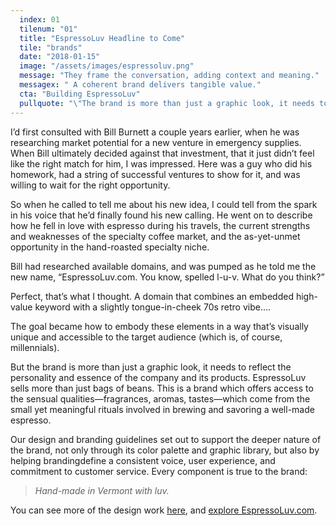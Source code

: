 ```yaml
---
  index: 01
  tilenum: "01"
  title: "EspressoLuv Headline to Come"
  tile: "brands"
  date: "2018-01-15"
  image: "/assets/images/espressoluv.png"
  message: "They frame the conversation, adding context and meaning."
  messagex: " A coherent brand delivers tangible value."
  cta: "Building EspressoLuv"
  pullquote: "\"The brand is more than just a graphic look, it needs to reflect the  personality and essence of the company and its products.\""
---
```


<div>
<p>I’d first consulted with Bill Burnett a couple years earlier, when he was researching market potential for a new venture in emergency supplies. When Bill ultimately decided against that investment, that it just didn’t feel like the right match for him, I was impressed. Here was a guy who did his homework, had a string of successful ventures to show for it, and was willing to wait for the right opportunity.</p>

So when he called to tell me about his new idea, I could tell from the spark in his voice that he’d finally found his new calling. He went on to describe how he fell in love with espresso during his travels, the current strengths and weaknesses of the specialty coffee market, and the as-yet-unmet opportunity in the hand-roasted specialty niche.

Bill had researched available domains, and was pumped as he told me the new name, “EspressoLuv.com. You know, spelled l-u-v. What do you think?”

Perfect, that’s what I thought. A domain that combines an embedded high-value keyword with a slightly tongue-in-cheek 70s retro vibe….

The goal became how to embody these elements in a way that’s visually unique and accessible to the target audience (which is, of course, millennials).

But the brand is more than just a graphic look, it needs to reflect the personality and essence of the company and its products. EspressoLuv sells more than just bags of beans. This is a brand which offers access to the sensual qualities—fragrances, aromas, tastes—which come from the small yet meaningful rituals involved in brewing and savoring a well-made espresso.

Our design and branding guidelines set out to support the deeper nature of the brand, not only through its color palette and graphic library, but also by helping brandingdefine a consistent voice, user experience, and commitment to customer service. Every component is true to the brand:

<blockquote style="font-style: italic">Hand-made in Vermont with luv.</blockquote>

You can see more of the design work [here](https://www.behance.net/DaveLindberg), and [explore EspressoLuv.com](https://espressoluv.com/).

</div>
